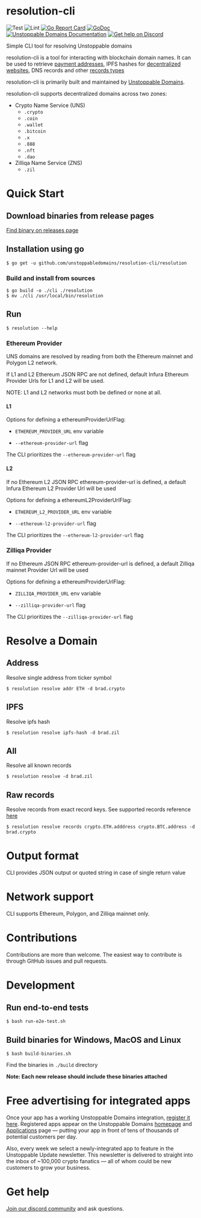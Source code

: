 # resolution-cli

![Test](https://github.com/unstoppabledomains/resolution-cli/actions/workflows/e2e-test.yml/badge.svg?branch=master)
![Lint](https://github.com/unstoppabledomains/resolution-cli/actions/workflows/lint.yml/badge.svg?branch=master)
[![Go Report Card](https://goreportcard.com/badge/github.com/unstoppabledomains/resolution-cli)](https://goreportcard.com/report/github.com/unstoppabledomains/resolution-cli)
[![GoDoc](https://godoc.org/github.com/unstoppabledomains/resolution-cli?status.svg)](https://pkg.go.dev/github.com/unstoppabledomains/resolution-cli)
[![Unstoppable Domains Documentation](https://img.shields.io/badge/docs-unstoppabledomains.com-blue)](https://docs.unstoppabledomains.com/)
[![Get help on Discord](https://img.shields.io/badge/Get%20help%20on-Discord-blueviolet)](https://discord.gg/b6ZVxSZ9Hn)

Simple CLI tool for resolving Unstoppable domains

resolution-cli is a tool for interacting with blockchain domain names. It can be used to retrieve [payment addresses](https://unstoppabledomains.com/features#Add-Crypto-Addresses), IPFS hashes for [decentralized websites](https://unstoppabledomains.com/features#Build-Website), DNS records and other [records types](https://docs.unstoppabledomains.com/domain-registry-essentials/records-reference)

resolution-cli is primarily built and maintained by [Unstoppable Domains](https://unstoppabledomains.com/).

resolution-cli supports decentralized domains across two zones:

- Crypto Name Service (UNS)
  - `.crypto`
  - `.coin`
  - `.wallet`
  - `.bitcoin`
  - `.x`
  - `.888`
  - `.nft`
  - `.dao`
- Zilliqa Name Service (ZNS)
  - `.zil`

# Quick Start

## Download binaries from release pages

[Find binary on releases page](https://github.com/unstoppabledomains/resolution-cli/releases)

## Installation using go

```shell
$ go get -u github.com/unstoppabledomains/resolution-cli/resolution
```

### Build and install from sources

```shell
$ go build -o ./cli ./resolution
$ mv ./cli /usr/local/bin/resolution
```

## Run

```shell
$ resolution --help
```

### Ethereum Provider

UNS domains are resolved by reading from both the Ethereum mainnet and Polygon L2 network.

If L1 and L2 Ethereum JSON RPC are not defined, default Infura Ethereum Provider Urls for L1 and L2 will be used.

NOTE: L1 and L2 networks must both be defined or none at all.

#### L1

Options for defining a ethereumProviderUrlFlag:

- `ETHEREUM_PROVIDER_URL` env variable

- `--ethereum-provider-url` flag

The CLI prioritizes the `--ethereum-provider-url` flag

#### L2

If no Ethereum L2 JSON RPC ethereum-provider-url is defined, a default Infura Ethereum L2 Provider Url will be used

Options for defining a ethereumL2ProviderUrlFlag:

- `ETHEREUM_L2_PROVIDER_URL` env variable

- `--ethereum-l2-provider-url` flag

The CLI prioritizes the `--ethereum-l2-provider-url` flag

### Zilliqa Provider

If no Ethereum JSON RPC ethereum-provider-url is defined, a default Zilliqa mainnet Provider Url will be used

Options for defining a ethereumProviderUrlFlag:

- `ZILLIQA_PROVIDER_URL` env variable

- `--zilliqa-provider-url` flag

The CLI prioritizes the `--zilliqa-provider-url` flag

# Resolve a Domain

## Address

Resolve single address from ticker symbol

```shell
$ resolution resolve addr ETH -d brad.crypto
```

## IPFS

Resolve ipfs hash

```shell
$ resolution resolve ipfs-hash -d brad.zil
```

## All

Resolve all known records

```shell
$ resolution resolve -d brad.zil
```

## Raw records

Resolve records from exact record keys. See supported records reference [here](https://docs.unstoppabledomains.com/domain-registry-essentials/records-reference)

```shell
$ resolution resolve records crypto.ETH.adddress crypto.BTC.address -d brad.crypto
```

# Output format

CLI provides JSON output or quoted string in case of single return value

# Network support

CLI supports Ethereum, Polygon, and Zilliqa mainnet only.

# Contributions

Contributions are more than welcome. The easiest way to contribute is through GitHub issues and pull requests.

# Development

## Run end-to-end tests

```shell
$ bash run-e2e-test.sh
```

## Build binaries for Windows, MacOS and Linux

```shell
$ bash build-binaries.sh
```

Find the binaries in `./build` directory

**Note: Each new release should include these binaries attached**

# Free advertising for integrated apps

Once your app has a working Unstoppable Domains integration, [register it here](https://unstoppabledomains.com/app-submission). Registered apps appear on the Unstoppable Domains [homepage](https://unstoppabledomains.com/) and [Applications](https://unstoppabledomains.com/apps) page — putting your app in front of tens of thousands of potential customers per day.

Also, every week we select a newly-integrated app to feature in the Unstoppable Update newsletter. This newsletter is delivered to straight into the inbox of ~100,000 crypto fanatics — all of whom could be new customers to grow your business.

# Get help

[Join our discord community](https://discord.com/invite/b6ZVxSZ9Hn) and ask questions.
